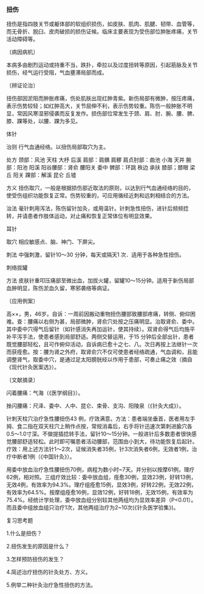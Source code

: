 ### 扭伤

扭伤是指四肢关节或躯体部的软组织损伤，如皮肤、肌肉、肌腱、韧带、血管等，而无骨折、脱臼、皮肉破损的损伤证候。临床主要表现为受伤部位肿胀疼痛，关节活动障碍等。

〔病因病机〕

本病多由剧烈运动或持重不当，跌扑，牵拉以及过度扭转等原因，引起筋脉及关节损伤，经气运行受阻，气血壅滞局部而成。

〔辨证论治〕

扭伤部因淤阻而肿胀疼痛，伤处肌肤出现红肿青紫。新伤局部有微肿，按压疼痛，表示伤势较轻；如红肿高大，关节屈伸不利，表示伤势较重。陈伤一般肿胀不明显，常因风寒湿邪侵袭而反复发作。损伤部位常发生于颈、肩、肘、腕、腰、髀、膝、踝等处，以腰、踝为多见。

体针

治则  行气血通经络。以扭伤局部取穴为主。

处方  颈部：风池  天柱  大杼  后溪  肩部：肩髃  肩髎  肩贞肘部：曲池  小海  天井  腕部：阳池  阳溪  阳谷腰部：肾俞  腰阳关  委中  髀部：环跳  秩边  承扶  膝部；膝眼  梁丘  阳关  踝部：解溪  昆仑  丘墟

方义  扭伤取穴，一般是根据损伤部近取法的原则，以达到行气血通经络的目的，使受伤组织功能恢复正常。伤势较重的，可应用循经近刺和远刺相结合的方法。

治法  毫针刺用泻法，陈伤留针加灸，或用温针。针刺急性扭伤，进针后频频捻转，并请患者作肢体运动，对止痛和恢复正常体位有明显效果。

耳针

取穴  相应敏感点、脑、神门、下屏尖。

刺法  中强刺激，留针10～30 分钟，每天或隔天1 次．适用于各种急性扭伤。

刺络拔罐

方法  皮肤针重叩压痛部至微出血，加拔火罐，留罐10～15分钟。适用于新伤局部血肿明显，陈伤淤血久留，寒邪袭络等病证。

〔应用例案〕

高××，男，46岁。自诉：一周前因搬动重物扭伤腰部致腰部疼痛，转侧、俯仰困难。查：腰痛以右侧为甚，局部微肿，肾俞穴处按之压痛明显。治取肾俞、委中。其中委中穴得气后留针（如针感消失再加运针，使其持续）。双肾俞得气后均施平补平泻手法，使患者感到局部舒适。两侧交替运用，于15 分钟后全部出针，患者既觉腰部轻松，且可作俯仰活动，自诉病已愈十之七、八。次日再按上法继针一次而获痊愈。按：腰为肾之外府，取肾俞穴不仅可使患者经络疏通，气血调和，且能调整肾气，取委中穴，是通过足太阳膀胱经以作用于患部，可奏止痛之效（摘自《现代针灸医案选》）。

〔文献摘录〕

闪着腰痛：气海（《医学纲目》）。

挫闪腰痛：尺泽、委中、人中、昆仑、束骨、支沟、阳陵泉（《针灸大成》）。

针刺天柱穴治疗急性腰扭伤43 例，疗效满意。方法：患者端坐垂首，医者用左手拇、食二指在双天柱穴上稍作点按，常规消毒后，右手将针迅速次第刺进腧穴各0.5～1.0寸深。不做提插捻转手法，留针10～15分钟。一般进针后多数患者很快感觉腰部舒适轻松。此时即可嘱患者活动腰部，范围由小到大，待功能恢复后起针。疗效：用上述方法针1～2次，证候消失者35例，针3次消失者6例，无效者1例，治疗中断者1例（《中国针灸》）。

用委中放血治疗急性腰扭伤70例，病程为数小时~7天。并分别以按摩61例，理疗62例，相对照。三组疗效比较：委中放血组，痊愈30例，显效23例，好转13例，无效4例，有效率为94.3%。理疗组痊愈15例，显效3例，好转22例，无效22例，有效率为64.5%。按摩组痊愈16例，显效12例，好转18例，无效15例，有效率为75.4%。经统计学处理，委中放血组分别较其他两组均为显效率差异（P<0.01）。而且委中组放血组只治疗1次，其他两组治疗为2~10次(《针灸医学验集》)。

复习思考题

1.什么是扭伤？

2.扭伤发生的原因是什么？

3.怎样预防扭伤的发生？

4.简述治疗扭伤的针灸处方、方义。

5.例举二种针灸治疗急性扭伤的方法。
